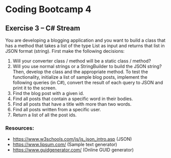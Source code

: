 # Coding Bootcamp 4
## Exercise 3 – C# Stream
You are developing a blogging application and you want to build a class that has a method
that takes a list of the type List<BlogPost> as input and returns that list in JSON format (string).
First make the following decisions:
1. Will your converter class / method will be a static class / method?
2. Will you use normal strings or a StringBuilder to build the JSON string?
Then, develop the class and the appropriate method.
To test the functionality, initialize a list of sample blog posts, implement the following queries
(in C#), convert the result of each query to JSON and print it to the screen.
1. Find the blog post with a given id.
2. Find all posts that contain a specific word in their bodies.
3. Find all posts that have a title with more than two words.
4. Find all posts written from a specific user.
5. Return a list of all the post ids.

### Resources:
* https://www.w3schools.com/js/js_json_intro.asp (JSON)
* https://www.lipsum.com/ (Sample text generator)
* https://www.guidgenerator.com/ (Online GUID generator)
